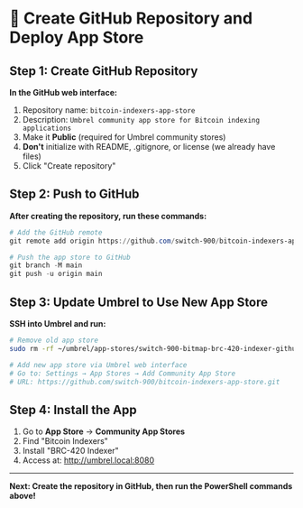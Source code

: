 # 🎯 Create GitHub Repository and Deploy App Store

## Step 1: Create GitHub Repository
**In the GitHub web interface:**
1. Repository name: `bitcoin-indexers-app-store`
2. Description: `Umbrel community app store for Bitcoin indexing applications`
3. Make it **Public** (required for Umbrel community stores)
4. **Don't** initialize with README, .gitignore, or license (we already have files)
5. Click "Create repository"

## Step 2: Push to GitHub
**After creating the repository, run these commands:**

```powershell
# Add the GitHub remote
git remote add origin https://github.com/switch-900/bitcoin-indexers-app-store.git

# Push the app store to GitHub
git branch -M main
git push -u origin main
```

## Step 3: Update Umbrel to Use New App Store
**SSH into Umbrel and run:**

```bash
# Remove old app store
sudo rm -rf ~/umbrel/app-stores/switch-900-bitmap-brc-420-indexer-github-*

# Add new app store via Umbrel web interface
# Go to: Settings → App Stores → Add Community App Store
# URL: https://github.com/switch-900/bitcoin-indexers-app-store.git
```

## Step 4: Install the App
1. Go to **App Store** → **Community App Stores**
2. Find "Bitcoin Indexers" 
3. Install "BRC-420 Indexer"
4. Access at: http://umbrel.local:8080

---
**Next: Create the repository in GitHub, then run the PowerShell commands above!**
